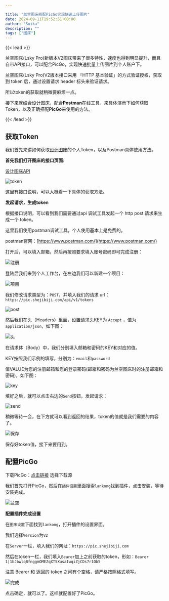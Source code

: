 ```yaml
---

title: "兰空图床搭配PicGo实现快速上传图片"
date: 2024-09-11T19:52:51+08:00
author: "Suika"
description: ""
tags: ["图床"]
---
```


{{< lead >}}

兰空图床(Lsky Pro)新版本V2图床带来了很多特性，速度也得到明显提升，而且自带API接口，可以配合PicGo，实现快速批量上传图片到个人账户下。

兰空图床(Lsky Pro)V2版本接口采用 「HTTP 基本验证」的方式验证授权，获取到 token 后，通过设置请求 header 标头来验证请求。

所以token的获取就稍微要麻烦一点。

接下来就结合[设计图床](https://pic.shejibiji.com/)，配合**Postman**在线工具，来具体演示下如何获取Token，以及正确搭配**PicGo**来使用的方法。

{{< /lead >}}

## 获取Token

我们首先来讲如何获取[设计图床](https://pic.shejibiji.com/)的个人Token，以及Postman具体使用方法。

**首先我们打开图床的接口页面**:

[设计图床API](https://pic.shejibiji.com/api)

![token](https://img.shejibiji.com/2024/09/11/66e185642436b.png)

这里有接口说明，可以大概看一下具体的获取方法。

**发起请求，生成token**

根据接口说明，可以看到我们需要通过api 调试工具发起一个 http post 请求来生成一个 token。

这里我们使用postman调试工具，个人使用基本上是免费的。

postman官网：[https://www.postman.com/](https://www.postman.com/)

打开后，可以填入邮箱，然后再按照要求填入账号密码即可完成注册：

![注册](https://img.shejibiji.com/2024/09/11/66e1866792d4b.png)

登陆后我们来到个人工作台，在左边我们可以新建一个项目：

![项目](https://img.shejibiji.com/2024/09/11/66e186c12ada4.png)

我们修改请求类型为：`POST`，并填入我们的请求 url：`https://pic.shejibiji.com/api/v1/tokens`

![post](https://img.shejibiji.com/2024/09/11/66e186ebe2b85.png)

然后我们在头（Headers）里面，设置请求头KEY为 `Accept` ，值为 `application/json`，如下图：

![头](https://img.shejibiji.com/2024/09/11/66e1871094409.png)

在请求体（Body）中，我们分别填入邮箱和密码的KEY和对应的值。

KEY按照我们示例的填写，分别为：`email`和`password`

值VALUE为您的注册邮箱和您的登录密码(邮箱和密码为兰空图床时的注册邮箱和密码)，如下图：

![key](https://img.shejibiji.com/2024/09/11/66e187cb1309d.png)

填好之后，就可以点击右边的`Send`按钮，发起请求：

![send](https://img.shejibiji.com/2024/09/11/66e188256a030.png)

稍微等待一会，在下方就可以看到返回的结果，token的值就是我们需要的内容了。

![保存](https://img.shejibiji.com/2024/09/11/66e1884a93c82.png)

保存好token值，接下来要用到。

## 配置PicGo

下载PicGo：[点击链接](https://picgo.github.io/PicGo-Doc/zh/guide/#%E4%B8%8B%E8%BD%BD%E5%AE%89%E8%A3%85) 选择下载源

我们首先打开PicGo，然后在`插件设置`里面搜索`lankong`找到插件，点击安装，等待安装完成。

![兰空](https://img.shejibiji.com/2024/09/11/66e189198c524.png)

**配置插件完成设置**

在`图床设置`下面找到`lankong`，打开插件的设置界面。

我们选择`Version`为`V2`

在`Server`一栏，填入我们的网址：`https://pic.shejibiji.com`

然后在token一栏，我们填入`Bearer`加上之前获取的token，形如：`Bearer 1|1bJbwlqBfnggmOMEZqXT5XusaIwqiZjCDs7r1Ob5`

注意 Bearer 和 返回的 token 之间有个空格，请严格按照格式填写。

![完成](https://img.shejibiji.com/2024/09/11/66e1894185d8a.png)

点击确定，就可以了。这样就配置好了PicGo。